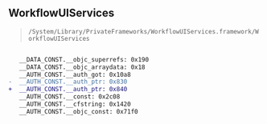 ## WorkflowUIServices

> `/System/Library/PrivateFrameworks/WorkflowUIServices.framework/WorkflowUIServices`

```diff

   __DATA_CONST.__objc_superrefs: 0x190
   __DATA_CONST.__objc_arraydata: 0x18
   __AUTH_CONST.__auth_got: 0x10a8
-  __AUTH_CONST.__auth_ptr: 0x830
+  __AUTH_CONST.__auth_ptr: 0x840
   __AUTH_CONST.__const: 0x2c08
   __AUTH_CONST.__cfstring: 0x1420
   __AUTH_CONST.__objc_const: 0x71f0

```
